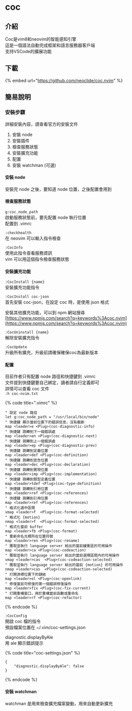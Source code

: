 # coc

## 介紹

Coc是vim8和neovim的智能感知引擎  
這是一個語法自動完成框架和語言服務器客戶端  
支持VSCode的擴展功能

## 下載

{% embed url="https://github.com/neoclide/coc.nvim" %}

## 簡易說明

### 安裝步驟

詳細安裝內容，請查看官方的安裝文件

1. 安裝 node
2. 安裝插件
3. 檢查服務狀態
4. 安裝擴充功能
5. 配置
6. 安裝 watchman \(可選\)

#### 安裝 node

安裝完 node 之後，要知道 node 位置，之後配置會用到

#### 檢查服務狀態

`g:coc_node_path`  
啟動服務狀態前，要先配置 node 執行位置  
配置到 .vimrc

`:checkhealth`  
在 neovim 可以輸入指令檢查

`:CocInfo`  
使用此指令查看服務資訊  
vim 可以用這個指令檢查服務狀態

#### 安裝擴充功能

`:CocInstall {name}`  
安裝擴充功能指令

`:CocInstall coc-json`  
首先安裝 coc-json，在設定 coc 時，是使用 json 格式

安裝其他擴充功能，可以到 npm 網站搜尋  
[https://www.npmjs.com/search?q=keywords%3Acoc.nvim](https://www.npmjs.com/search?q=keywords%3Acoc.nvim)

`:CocUninstall {name}`  
解除安裝擴充指令

`:CocUpdate`  
升級所有擴充，升級前請確保確保coc為最新版本

#### 配置

目前作者只有配置 node 路徑和快捷鍵到 .vimrc  
文件提到快捷鍵要自己綁定，讀者請自行定義即可  
詳情可以查看 coc 文件  
`:h coc-nvim.txt`

{% code title=".vimrc" %}
```text
" 設定 node 路徑
let g:coc_node_path = "/usr/local/bin/node"
" 快捷鍵 顯示當前位置下的錯誤信息，沒有截斷
map <leader>e <Plug>(coc-diagnostic-info)
" 快捷鍵 跳轉到下一個錯誤處
map <leader>en <Plug>(coc-diagnostic-next)
" 快捷鍵 跳轉到上一個錯誤處
map <leader>ep <Plug>(coc-diagnostic-prev)
" 快捷鍵 跳轉到定義位置
map <leader>def <Plug>(coc-definition)
" 快捷鍵 跳轉到宣告位置
map <leader>dec <Plug>(coc-declaration)
" 快捷鍵 跳轉到實現位置
map <leader>imp <Plug>(coc-implementation)
" 快捷鍵 跳轉到類型定義位置
map <leader>tdef <Plug>(coc-type-definition)
" 快捷鍵 跳轉到引用位置
map <leader>ref <Plug>(coc-references)
" 快捷鍵 跳轉到引用位置
map <leader>ref <Plug>(coc-references)
" 格式化選中區間
vmap <leader>f  <Plug>(coc-format-selected)
" 格式化 {motion}
nmap <leader>f  <Plug>(coc-format-selected)
" 格式化當前 buffer
map <leader>fb <Plug>(coc-format)
" 重新命名光標所在位置符號
map <leader>ren <Plug>(coc-rename)
" 獲取並執行 language server 給出的當前緩衝區的可用操作
map <leader>ca <Plug>(coc-codeaction)
" 獲取並執行 language server 給出的當前選擇區間內的可用操作
vmap <leader>cas  <Plug>(coc-codeaction-selected)
" 獲取並執行 language server 給出的當前 {motion} 的可用操作
nmap <leader>cas  <Plug>(coc-codeaction-selected)
" 打開游標位置下的鏈結
map <leader>ol <Plug>(coc-openlink)
" 修復當前可修復的第一個錯誤修復操作
map <leader>fix <Plug>(coc-fix-current)
" 打開重構窗口，用於重構當前函數或重命名
map <leader>rf <Plug>(coc-refactor)

```
{% endcode %}

`:CocConfig`  
開啟 coc 檔的指令  
預設檔案位置在 ~/.vim/coc-settings.json

diagnostic.displayByAle  
用 ale 顯示錯誤提示

{% code title="coc-settings.json" %}
```text
{
    "diagnostic.displayByAle": false
}
```
{% endcode %}

#### 安裝 watchman

watchman 是用來檢查擴充檔案變動，用來自動更新擴充

